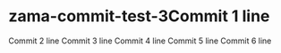 # zama-commit-test-3Commit 1 line
Commit 2 line
Commit 3 line
Commit 4 line
Commit 5 line
Commit 6 line
